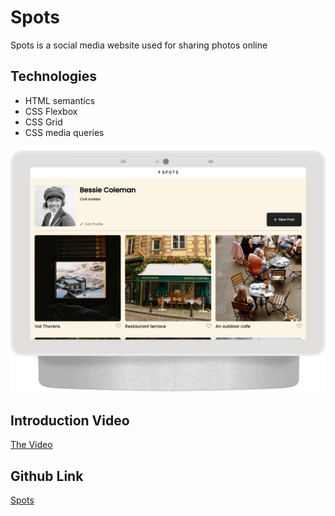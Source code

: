 # Spots

Spots is a social media website used for sharing photos online

## Technologies

- HTML semantics
- CSS Flexbox
- CSS Grid
- CSS media queries

![Screenshot of the project](./demo-images/screenshot.png)

## Introduction Video

[The Video](https://drive.google.com/file/d/1D8CJN7lVuQXx5I_LVU5kRtHDqm3ILmT-/view?usp=sharing)

## Github Link

[Spots](https://rose-2357.github.io/se_project_spots/ "Link to the Github page")
